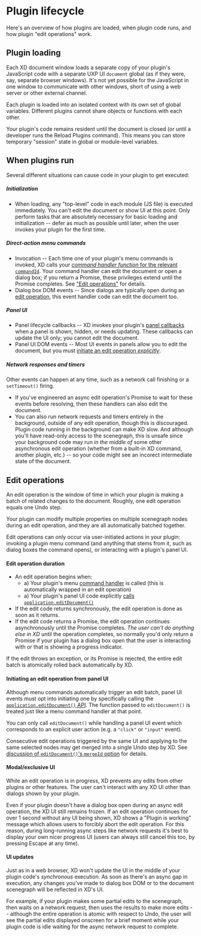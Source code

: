 # Plugin lifecycle

Here's an overview of how plugins are loaded, when plugin code runs, and how plugin "edit operations" work.

## Plugin loading

Each XD document window loads a separate copy of your plugin's JavaScript code with a separate UXP UI `document` global (as if they were, say, separate browser windows). It's not yet possible for the JavaScript in one window to communicate with other windows, short of using a web server or other external channel.

Each plugin is loaded into an isolated context with its own set of global variables. Different plugins cannot share objects or functions with each other.

Your plugin's code remains resident until the document is closed (or until a developer runs the Reload Plugins command). This means you can store temporary "session" state in global or module-level variables.

## When plugins run

Several different situations can cause code in your plugin to get executed:

##### Initialization

- When loading, any "top-level" code in each module (JS file) is executed immediately. You can't edit the document or show UI at this point. Only perform tasks that are absolutely necessary for basic loading and initialization -- defer as much as possible until later, when the user invokes your plugin for the first time.

##### Direct-action menu commands

- Invocation -- Each time one of your plugin's menu commands is invoked, XD calls your [_command handler function_ for the relevant `commandId`](/develop/plugin-development/plugin-structure/handlers/#command). Your command handler can edit the document or open a dialog box; if you return a Promise, these privileges extend until the Promise completes. See ["Edit operations"](#edit-operations) for details.
- Dialog box DOM events -- Since dialogs are typically open during an [edit operation](#edit-operations), this event handler code can edit the document too.

##### Panel UI

- Panel lifecycle callbacks -- XD invokes your plugin's [panel callbacks](/develop/plugin-development/plugin-structure/handlers/#panel) when a panel is shown, hidden, or needs updating. These callbacks can update the UI only; you cannot edit the document.
- Panel UI DOM events -- Most UI events in panels allow you to edit the document, but you must [initiate an edit operation _explicitly_](#initiating-an-edit-operation-from-panel-ui).

##### Network responses and timers

Other events can happen at any time, such as a network call finishing or a `setTimeout()` firing.

- If you've engineered an async edit operation's Promise to wait for these events before resolving, then these handlers can also edit the document.
- You can also run network requests and timers entirely in the background, outside of any edit operation, though this is discouraged. Plugin code running in the background can make XD slow. And although you'll have read-only access to the scenegraph, this is unsafe since your background code may run _in the middle of_ some other asynchronous edit operation (whether from a built-in XD command, another plugin, etc.) -- so your code might see an incorect intermediate state of the document.

<a name="edit-operations"></a>

## Edit operations

An edit operation is the window of time in which your plugin is making a batch of related changes to the document. Roughly, one edit operation equals one Undo step.

Your plugin can modify multiple properties on multiple scenegraph nodes during an edit operation, and they are all automatically batched together.

Edit operations can only occur via user-initiated actions in your plugin: invoking a plugin menu command (and anything that stems from it, such as dialog boxes the command opens), or interacting with a plugin's panel UI.

#### Edit operation duration

- An edit operation begins when:
  - a) Your plugin's menu [command handler](/develop/plugin-development/plugin-structure/handlers/#command) is called (this is automatically wrapped in an edit operation)
  - a) Your plugin's panel UI code explicitly [calls `application.editDocument()`](#initiating-an-edit-operation-from-panel-ui)
- If the edit code returns synchronously, the edit operation is done as soon as it returns.
- If the edit code returns a Promise, the edit operation continues asynchronously until the Promise completes. _The user can't do anything else in XD_ until the operation completes, so normally you'd only return a Promise if your plugin has a dialog box open that the user is interacting with or that is showing a progress indicator.

If the edit throws an exception, or its Promise is rejected, the entire edit batch is atomically rolled back automatically by XD.

#### Initiating an edit operation from panel UI

Although menu commands automatically trigger an edit batch, panel UI events must opt into initiating one by specifically calling the [`application.editDocument()` API](/develop/reference/application/#module_application-editDocument). The function passed to `editDocument()` is treated just like a menu command handler at that point.

You can only call `editDocument()` while handling a panel UI event which corresponds to an explicit user action (e.g. a `"click"` or `"input"` event).

Consecutive edit operations triggered by the same UI and applying to the same selected nodes may get merged into a single Undo step by XD. See [discussion of `editDocument()`'s `mergeId` option](/develop/reference/application/#module_application-editDocument) for details.

#### Modal/exclusive UI

While an edit operation is in progress, XD prevents any edits from other plugins or other features. The user can't interact with any XD UI other than dialogs shown by your plugin.

Even if your plugin doesn't have a dialog box open during an async edit operation, the XD UI still remains frozen. If an edit operation continues for over 1 second without any UI being shown, XD shows a "Plugin is working" message which allows users to forcibly abort the edit operation. For this reason, during long-running async steps like network requests it's best to display your own nicer progress UI (users can always still cancel this too, by pressing Escape at any time).

#### UI updates

Just as in a web browser, XD won't update the UI in the middle of your plugin code's _synchronous_ execution. As soon as there's an async gap in execution, any changes you've made to dialog box DOM or to the document scenegraph will be reflected in XD's UI.

For example, if your plugin makes some partial edits to the scenegraph, then waits on a network request, then uses the results to make more edits -- although the entire operation is atomic with respect to Undo, the user will see the partial edits displayed onscreen for a brief moment while your plugin code is idle waiting for the async network request to complete.
